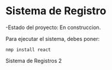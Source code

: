 <h1>Sistema de Registro </h1>

-Estado del proyecto: En construccion. 

Para ejecutar el sistema, debes poner: 

```nmp install react```

Sistema de Registros 2
